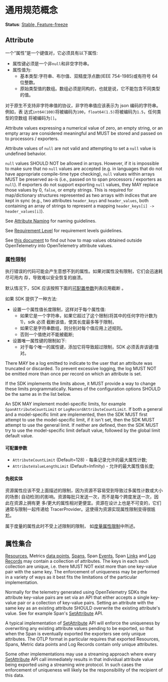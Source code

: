 <!--- Hugo front matter used to generate the website version of this page:
aliases: [/docs/reference/specification/common/common]
--->

# 通用规范概念

**Status**: [Stable, Feature-freeze](../document-status.md)

## Attribute

<a id="attributes"></a>

一个“属性”是一个键值对，它必须具有以下属性:

- 属性键必须是一个非`null`和非空字符串。
- 属性值为:
  - 基本类型:字符串、布尔值、双精度浮点数(IEEE 754-1985)或有符号 64 位整数。
  - 原始类型值的数组。数组必须是同构的，也就是说，它不能包含不同类型的值。

对于原生不支持非字符串值的协议，非字符串值应该表示为 json 编码的字符串。例如，表
达式`int64(100)`将被编码为`100`，`float64(1.5)`将被编码为`1.5`，任何类型的空数组
将被编码为`[]`。

Attribute values expressing a numerical value of zero, an empty string, or an
empty array are considered meaningful and MUST be stored and passed on to
processors / exporters.

Attribute values of `null` are not valid and attempting to set a `null` value is
undefined behavior.

`null` values SHOULD NOT be allowed in arrays. However, if it is impossible to
make sure that no `null` values are accepted (e.g. in languages that do not have
appropriate compile-time type checking), `null` values within arrays MUST be
preserved as-is (i.e., passed on to span processors / exporters as `null`). If
exporters do not support exporting `null` values, they MAY replace those values
by 0, `false`, or empty strings. This is required for map/dictionary structures
represented as two arrays with indices that are kept in sync (e.g., two
attributes `header_keys` and `header_values`, both containing an array of
strings to represent a mapping `header_keys[i] -> header_values[i]`).

See [Attribute Naming](attribute-naming.md) for naming guidelines.

See [Requirement Level](attribute-requirement-level.md) for requirement levels
guidelines.

See [this document](attribute-type-mapping.md) to find out how to map values
obtained outside OpenTelemetry into OpenTelemetry attribute values.

### 属性限制

执行错误的代码可能会产生意想不到的属性。如果对属性没有限制，它们会迅速耗尽可用内
存，导致难以安全恢复的崩溃。

默认情况下，SDK 应该按照下面的[可配置参数](#configurable-parameters)列表应用截断
。

如果 SDK 提供了一种方法:

- 设置一个属性值长度限制，这样对于每个属性值:
  - 如果它是一个字符串，如果它超过了这个限制(将其中的任何字符计数为 1)，sdk 必须
    截断该值，使其长度最多等于限制，
  - 如果它是字符串数组，则分别对每个值应用上述规则。
  - 否则一个值绝对不能被截断;
- 设置唯一属性键的限制如下:
  - 对于每个唯一的属性键，添加它将导致超过限制，SDK 必须丢弃该键/值对。

There MAY be a log emitted to indicate to the user that an attribute was
truncated or discarded. To prevent excessive logging, the log MUST NOT be
emitted more than once per record on which an attribute is set.

If the SDK implements the limits above, it MUST provide a way to change these
limits programmatically. Names of the configuration options SHOULD be the same
as in the list below.

An SDK MAY implement model-specific limits, for example
`SpanAttributeCountLimit` or `LogRecordAttributeCountLimit`. If both a general
and a model-specific limit are implemented, then the SDK MUST first attempt to
use the model-specific limit, if it isn't set, then the SDK MUST attempt to use
the general limit. If neither are defined, then the SDK MUST try to use the
model-specific limit default value, followed by the global limit default value.

#### 可配置参数

- `AttributeCountLimit` (Default=128) - 每条记录允许的最大属性计数;
- `AttributeValueLengthLimit` (Default=Infinity) - 允许的最大属性值长度;

#### 免税实体

资源属性应该不受上面描述的限制，因为资源不容易受到导致过多属性计数或大小的场景(
自动检测)的影响。资源每批只发送一次，而不是每个跨度发送一次，因此在资源上拥有更
多/更大的属性相对更便宜。资源在设计上也是不可变的，它们通常与限制一起传递给
TracerProvider。这使得为资源实现属性限制变得很尴尬。

属于度量的属性此时不受上述限制的限制，
如[度量属性限制](../metrics/sdk.md#attribute-limits)中所述。

## 属性集合

[Resources](../resource/sdk.md), Metrics
[data points](../metrics/data-model.md#metric-points),
[Spans](../trace/api.md#set-attributes), Span
[Events](../trace/api.md#add-events), Span
[Links](../trace/api.md#specifying-links) and
[Log Records](../logs/data-model.md) may contain a collection of attributes. The
keys in each such collection are unique, i.e. there MUST NOT exist more than one
key-value pair with the same key. The enforcement of uniqueness may be performed
in a variety of ways as it best fits the limitations of the particular
implementation.

Normally for the telemetry generated using OpenTelemetry SDKs the attribute
key-value pairs are set via an API that either accepts a single key-value pair
or a collection of key-value pairs. Setting an attribute with the same key as an
existing attribute SHOULD overwrite the existing attribute's value. See for
example Span's [SetAttribute](../trace/api.md#set-attributes) API.

A typical implementation of [SetAttribute](../trace/api.md#set-attributes) API
will enforce the uniqueness by overwriting any existing attribute values pending
to be exported, so that when the Span is eventually exported the exporters see
only unique attributes. The OTLP format in particular requires that exported
Resources, Spans, Metric data points and Log Records contain only unique
attributes.

Some other implementations may use a streaming approach where every
[SetAttribute](../trace/api.md#set-attributes) API call immediately results in
that individual attribute value being exported using a streaming wire protocol.
In such cases the enforcement of uniqueness will likely be the responsibility of
the recipient of this data.
